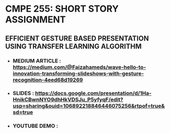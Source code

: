 # CMPE 255: SHORT STORY ASSIGNMENT

## EFFICIENT GESTURE BASED PRESENTATION USING TRANSFER LEARNING ALGORITHM

- ### MEDIUM ARTICLE : https://medium.com/@Faizahameds/wave-hello-to-innovation-transforming-slideshows-with-gesture-recognition-4eed68d19269
- ### SLIDES         : https://docs.google.com/presentation/d/1Ha-HnikCBwnNYO9dhHkVDSJu_P5yfyqF/edit?usp=sharing&ouid=106892218846446075256&rtpof=true&sd=true
- ### YOUTUBE DEMO   :
